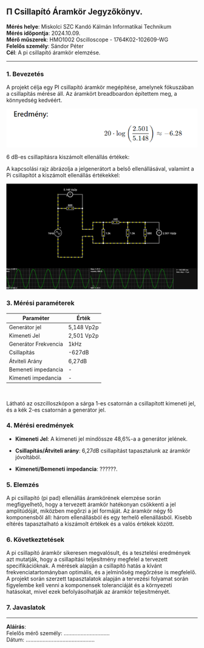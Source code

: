 
## &#928; Csillapító Áramkör Jegyzőkönyv.

**Mérés helye**: Miskolci SZC Kandó Kálmán Informatikai Technikum  
**Mérés időpontja**: 2024.10.09.  
**Mérő műszerek**: HMO1002 Oscilloscope - 1764K02-102609-WG  
**Felelős személy**: Sándor Péter  
**Cél**: A pi csillapító áramkör elemzése.

---

### 1. **Bevezetés**

A projekt célja egy PI csillapító áramkör megépítése, amelynek fókuszában a csillapítás mérése áll.
Az áramkört breadboardon építettem meg, a könnyedség kedvéért.

![R1 képlete](https://raw.githubusercontent.com/pongotamaas/Tavkozles/refs/heads/main/img/szamolas.png)


6 dB-es csillapításra kiszámolt ellenállás értékek:

A kapcsolási rajz ábrázolja a jelgenerátort a belső ellenállásával, valamint a Pi csillapítót a kiszámolt ellenállás értékekkel:

![kapcsolási rakz](https://raw.githubusercontent.com/pongotamaas/Tavkozles/refs/heads/main/img/fingocska.PNG)

### 3. **Mérési paraméterek**

| Paraméter           | Érték |
|---------------------|-------|
| Generátor jel       |5,148 Vp2p |
| Kimeneti Jel        |2,501 Vp2p  |
| Generátor Frekvencia|1kHz  |
| Csillapítás         |-627dB  |
| Átviteli Arány      |6,27dB  |
| Bemeneti impedancia |-  |
| Kimeneti impedancia |- |   

<br>

Látható az oszcilloszkópon a sárga 1-es csatornán a csillapított kimeneti jel, és a kék 2-es csatornán a generátor jel.




### 4. **Mérési eredmények**

- **Kimeneti Jel**: A kimeneti jel mindössze 48,6%-a a generátor jelének.
  
- **Csillapítás/Átviteli arány**:   6,27dB csillapítást tapasztalunk az áramkör jóvoltából.

- **Kimeneti/Bemeneti impedancia**: ??????.  

### 5. **Elemzés**
A pi csillapító (pi pad) ellenállás áramkörének elemzése során megfigyelhető, hogy a tervezett áramkör hatékonyan csökkenti a jel amplitúdóját, miközben megőrzi a jel formáját. Az áramkör négy fő komponensből áll: három ellenállásból és egy terhelő ellenállásból. Kisebb eltérés tapasztalható a kiszámolt értékek és a valós értékek között.

### 6. **Következtetések**
A pi csillapító áramkör sikeresen megvalósult, és a tesztelési eredmények azt mutatják, hogy a csillapítási teljesítmény megfelel a tervezett specifikációknak. A mérések alapján a csillapító hatás a kívánt frekvenciatartományban optimális, és a jelminőség megőrzése is megfelelő. A projekt során szerzett tapasztalatok alapján a tervezési folyamat során figyelembe kell venni a komponensek toleranciáját és a környezeti hatásokat, mivel ezek befolyásolhatják az áramkör teljesítményét.

### 7. **Javaslatok**


---

**Aláírás**:  
Felelős mérő személy: ..............................  
Dátum: .............................................
